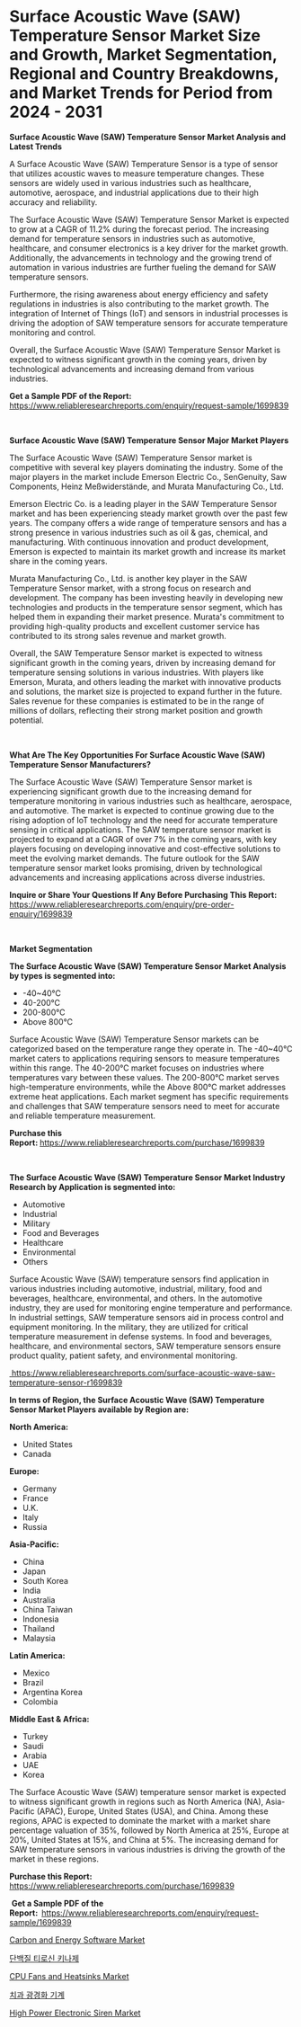 <p><h1>Surface Acoustic Wave (SAW) Temperature Sensor Market Size and Growth, Market Segmentation, Regional and Country Breakdowns, and Market Trends for Period from 2024 -  2031</h1></p><p><strong>Surface Acoustic Wave (SAW) Temperature Sensor Market Analysis and Latest Trends</strong></p>
<p><p>A Surface Acoustic Wave (SAW) Temperature Sensor is a type of sensor that utilizes acoustic waves to measure temperature changes. These sensors are widely used in various industries such as healthcare, automotive, aerospace, and industrial applications due to their high accuracy and reliability.</p><p>The Surface Acoustic Wave (SAW) Temperature Sensor Market is expected to grow at a CAGR of 11.2% during the forecast period. The increasing demand for temperature sensors in industries such as automotive, healthcare, and consumer electronics is a key driver for the market growth. Additionally, the advancements in technology and the growing trend of automation in various industries are further fueling the demand for SAW temperature sensors.</p><p>Furthermore, the rising awareness about energy efficiency and safety regulations in industries is also contributing to the market growth. The integration of Internet of Things (IoT) and sensors in industrial processes is driving the adoption of SAW temperature sensors for accurate temperature monitoring and control.</p><p>Overall, the Surface Acoustic Wave (SAW) Temperature Sensor Market is expected to witness significant growth in the coming years, driven by technological advancements and increasing demand from various industries.</p></p>
<p><strong>Get a Sample PDF of the Report:&nbsp;</strong> <a href="https://www.reliableresearchreports.com/enquiry/request-sample/1699839">https://www.reliableresearchreports.com/enquiry/request-sample/1699839</a></p>
<p>&nbsp;</p>
<p><strong>Surface Acoustic Wave (SAW) Temperature Sensor Major Market Players</strong></p>
<p><p>The Surface Acoustic Wave (SAW) Temperature Sensor market is competitive with several key players dominating the industry. Some of the major players in the market include Emerson Electric Co., SenGenuity, Saw Components, Heinz Meßwiderstände, and Murata Manufacturing Co., Ltd.</p><p>Emerson Electric Co. is a leading player in the SAW Temperature Sensor market and has been experiencing steady market growth over the past few years. The company offers a wide range of temperature sensors and has a strong presence in various industries such as oil & gas, chemical, and manufacturing. With continuous innovation and product development, Emerson is expected to maintain its market growth and increase its market share in the coming years.</p><p>Murata Manufacturing Co., Ltd. is another key player in the SAW Temperature Sensor market, with a strong focus on research and development. The company has been investing heavily in developing new technologies and products in the temperature sensor segment, which has helped them in expanding their market presence. Murata's commitment to providing high-quality products and excellent customer service has contributed to its strong sales revenue and market growth.</p><p>Overall, the SAW Temperature Sensor market is expected to witness significant growth in the coming years, driven by increasing demand for temperature sensing solutions in various industries. With players like Emerson, Murata, and others leading the market with innovative products and solutions, the market size is projected to expand further in the future. Sales revenue for these companies is estimated to be in the range of millions of dollars, reflecting their strong market position and growth potential.</p></p>
<p>&nbsp;</p>
<p><strong>What Are The Key Opportunities For Surface Acoustic Wave (SAW) Temperature Sensor Manufacturers?</strong></p>
<p><p>The Surface Acoustic Wave (SAW) Temperature Sensor market is experiencing significant growth due to the increasing demand for temperature monitoring in various industries such as healthcare, aerospace, and automotive. The market is expected to continue growing due to the rising adoption of IoT technology and the need for accurate temperature sensing in critical applications. The SAW temperature sensor market is projected to expand at a CAGR of over 7% in the coming years, with key players focusing on developing innovative and cost-effective solutions to meet the evolving market demands. The future outlook for the SAW temperature sensor market looks promising, driven by technological advancements and increasing applications across diverse industries.</p></p>
<p><strong>Inquire or Share Your Questions If Any Before Purchasing This Report:</strong> <a href="https://www.reliableresearchreports.com/enquiry/pre-order-enquiry/1699839">https://www.reliableresearchreports.com/enquiry/pre-order-enquiry/1699839</a></p>
<p>&nbsp;</p>
<p><strong>Market Segmentation</strong></p>
<p><strong>The Surface Acoustic Wave (SAW) Temperature Sensor Market Analysis by types is segmented into:</strong></p>
<p><ul><li>-40~40℃</li><li>40-200℃</li><li>200-800℃</li><li>Above 800℃</li></ul></p>
<p><p>Surface Acoustic Wave (SAW) Temperature Sensor markets can be categorized based on the temperature range they operate in. The -40~40℃ market caters to applications requiring sensors to measure temperatures within this range. The 40-200℃ market focuses on industries where temperatures vary between these values. The 200-800℃ market serves high-temperature environments, while the Above 800℃ market addresses extreme heat applications. Each market segment has specific requirements and challenges that SAW temperature sensors need to meet for accurate and reliable temperature measurement.</p></p>
<p><strong>Purchase this Report:&nbsp;</strong><a href="https://www.reliableresearchreports.com/purchase/1699839">https://www.reliableresearchreports.com/purchase/1699839</a></p>
<p>&nbsp;</p>
<p><strong>The Surface Acoustic Wave (SAW) Temperature Sensor Market Industry Research by Application is segmented into:</strong></p>
<p><ul><li>Automotive</li><li>Industrial</li><li>Military</li><li>Food and Beverages</li><li>Healthcare</li><li>Environmental</li><li>Others</li></ul></p>
<p><p>Surface Acoustic Wave (SAW) temperature sensors find application in various industries including automotive, industrial, military, food and beverages, healthcare, environmental, and others. In the automotive industry, they are used for monitoring engine temperature and performance. In industrial settings, SAW temperature sensors aid in process control and equipment monitoring. In the military, they are utilized for critical temperature measurement in defense systems. In food and beverages, healthcare, and environmental sectors, SAW temperature sensors ensure product quality, patient safety, and environmental monitoring.</p></p>
<p><a href="https://www.reliableresearchreports.com/surface-acoustic-wave-saw-temperature-sensor-r1699839">&nbsp;https://www.reliableresearchreports.com/surface-acoustic-wave-saw-temperature-sensor-r1699839</a></p>
<p><strong>In terms of Region, the Surface Acoustic Wave (SAW) Temperature Sensor Market Players available by Region are:</strong></p>
<p>
    <p> <strong> North America: </strong>
        <ul>
            <li>United States</li>
            <li>Canada</li>
        </ul>
        </p> 
    <p> <strong> Europe: </strong>
        <ul>
            <li>Germany</li>
            <li>France</li>
            <li>U.K.</li>
            <li>Italy</li>
            <li>Russia</li>
        </ul>
        </p> 
    <p> <strong> Asia-Pacific: </strong>
        <ul>
            <li>China</li>
            <li>Japan</li>
            <li>South Korea</li>
            <li>India</li>
            <li>Australia</li>
            <li>China Taiwan</li>
            <li>Indonesia</li>
            <li>Thailand</li>
            <li>Malaysia</li>
        </ul>
        </p> 
    <p> <strong> Latin America: </strong>
        <ul>
            <li>Mexico</li>
            <li>Brazil</li>
            <li>Argentina Korea</li>
            <li>Colombia</li>
        </ul>
        </p> 
    <p> <strong> Middle East & Africa: </strong>
        <ul>
            <li>Turkey</li>
            <li>Saudi</li>
            <li>Arabia</li>
            <li>UAE</li>
            <li>Korea</li>
        </ul>
    </p>
    </p>
<p><p>The Surface Acoustic Wave (SAW) temperature sensor market is expected to witness significant growth in regions such as North America (NA), Asia-Pacific (APAC), Europe, United States (USA), and China. Among these regions, APAC is expected to dominate the market with a market share percentage valuation of 35%, followed by North America at 25%, Europe at 20%, United States at 15%, and China at 5%. The increasing demand for SAW temperature sensors in various industries is driving the growth of the market in these regions.</p></p>
<p><strong>Purchase this Report: </strong><a href="https://www.reliableresearchreports.com/purchase/1699839">https://www.reliableresearchreports.com/purchase/1699839</a></p>
<p>&nbsp;<strong>Get a Sample PDF of the Report:&nbsp;&nbsp;</strong><a href="https://www.reliableresearchreports.com/enquiry/request-sample/1699839">https://www.reliableresearchreports.com/enquiry/request-sample/1699839</a></p>
<p><strong></strong></p>
<p><p><a href="https://www.linkedin.com/pulse/carbon-energy-software-market-exploring-share-trends-future-growth-fw4uf">Carbon and Energy Software Market</a></p><p><a href="https://github.com/valroy852/Market-Research-Report-List-1/blob/main/468486264561.md">단백질 티로신 키나제</a></p><p><a href="https://issuu.com/reportprime-2/docs/cpu-fans-and-heatsinks-market-size-2030.pptx">CPU Fans and Heatsinks Market</a></p><p><a href="https://github.com/royErdmtyan906778/Market-Research-Report-List-1/blob/main/613801464560.md">치과 광경화 기계</a></p><p><a href="https://github.com/EbonyHane1955/Market-Research-Report-List-1/blob/main/high-power-electronic-siren-market.md">High Power Electronic Siren Market</a></p></p>
